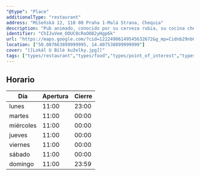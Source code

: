 ```yaml
---
"@type": "Place"
additionalType: "restaurant"
address: "Míšeňská 12, 110 00 Praha 1-Malá Strana, Chequia"
description: "Pub animado, conocido por su cerveza rubia, su cocina checa sencilla y su evocadora bodega."
identifier: "ChIJuVem_OOUC0cRoOO82yHgp6k"
url: "https://maps.google.com/?cid=12224986149545632672&g_mp=Cidnb29nbGUubWFwcy5wbGFjZXMudjEuUGxhY2VzLlNlYXJjaFRleHQQABgEIAA"
location: ["50.087663899999995, 14.407538899999999"]
cover: "[[Lokál U Bílé kuželky.jpg]]"
tags: ["types/restaurant","types/food","types/point_of_interest","types/establishment"]
---
```


## Horario

| Día  | Apertura  | Cierre  |
|---|---|---|
| lunes | 11:00 | 23:00 |
| martes | 11:00 | 00:00 |
| miércoles | 11:00 | 00:00 |
| jueves | 11:00 | 00:00 |
| viernes | 11:00 | 00:00 |
| sábado | 11:00 | 00:00 |
| domingo | 11:00 | 23:59 |